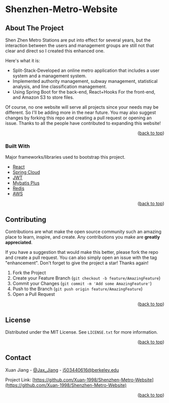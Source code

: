 # Shenzhen-Metro-Website

<div id="top"></div>
<!--
*** Thanks for checking out the Shenzhen Metro Portal Website. If you have a suggestion
*** that would make this better, please fork the repo and create a pull request
*** or simply open an issue with the tag "enhancement".
*** Don't forget to give the project a star!
*** Thanks again! Now go create something AMAZING! :D
-->



<!-- PROJECT SHIELDS -->
<!--
*** I'm using markdown "reference style" links for readability.
*** Reference links are enclosed in brackets [ ] instead of parentheses ( ).
*** See the bottom of this document for the declaration of the reference variables
*** for contributors-url, forks-url, etc. This is an optional, concise syntax you may use.
*** https://www.markdownguide.org/basic-syntax/#reference-style-links
-->








<!-- ABOUT THE PROJECT -->
## About The Project

Shen Zhen Metro Stations are put into effect for several years, but the interaction between the users and management groups are still not that clear and direct so I created this enhanced one.


Here's what it is:
* Split-Stack-Developed an online metro application that includes a user system and a management system.
* Implemented authority management, subway management, statistical analysis, and line classification management.
* Using Spring Boot for the back-end, React+Hooks For the front-end, and Amazon S3 to store files.

Of course, no one website will serve all projects since your needs may be different. So I'll be adding more in the near future. You may also suggest changes by forking this repo and creating a pull request or opening an issue. Thanks to all the people have contributed to expanding this website!


<p align="right">(<a href="#top">back to top</a>)</p>



### Built With

Major frameworks/libraries used to bootstrap this project.

* [React](https://reactjs.org/)
* [Spring Cloud](https://spring.io/projects/spring-cloud)
* [JWT](https://jwt.io/introduction)
* [Mybatis Plus](https://baomidou.com/)
* [Redis](https://redis.io/)
* [AWS](https://aws.amazon.com/)

<p align="right">(<a href="#top">back to top</a>)</p>

<!-- CONTRIBUTING -->
## Contributing

Contributions are what make the open source community such an amazing place to learn, inspire, and create. Any contributions you make are **greatly appreciated**.

If you have a suggestion that would make this better, please fork the repo and create a pull request. You can also simply open an issue with the tag "enhancement".
Don't forget to give the project a star! Thanks again!

1. Fork the Project
2. Create your Feature Branch (`git checkout -b feature/AmazingFeature`)
3. Commit your Changes (`git commit -m 'Add some AmazingFeature'`)
4. Push to the Branch (`git push origin feature/AmazingFeature`)
5. Open a Pull Request

<p align="right">(<a href="#top">back to top</a>)</p>



<!-- LICENSE -->
## License

Distributed under the MIT License. See `LICENSE.txt` for more information.

<p align="right">(<a href="#top">back to top</a>)</p>



<!-- CONTACT -->
## Contact

Xuan Jiang - [@Jax_Jiang](https://www.linkedin.com/in/xuan-jiang-0494a7192/) - j503440616@berkeley.edu

Project Link: [https://github.com/Xuan-1998/Shenzhen-Metro-Website](https://github.com/Xuan-1998/Shenzhen-Metro-Website)

<p align="right">(<a href="#top">back to top</a>)</p>
